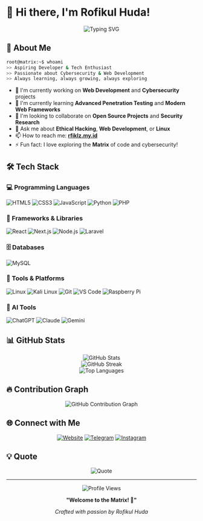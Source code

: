 # 👋 Hi there, I'm Rofikul Huda!

<div align="center">
  <img src="https://readme-typing-svg.herokuapp.com?font=Fira+Code&weight=600&size=28&duration=4000&pause=1000&color=10B981&center=true&vCenter=true&width=600&lines=Vibecoder+%F0%9F%94%90;Web+Developer+%F0%9F%92%BB;Cybersecurity+Enthusiast+%F0%9F%9B%A1%EF%B8%8F;Problem+Solver+%F0%9F%A7%A9" alt="Typing SVG" />
</div>

## 🚀 About Me

```bash
root@matrix:~$ whoami
>> Aspiring Developer & Tech Enthusiast
>> Passionate about Cybersecurity & Web Development
>> Always learning, always growing, always exploring
```

- 🔭 I'm currently working on **Web Development** and **Cybersecurity** projects
- 🌱 I'm currently learning **Advanced Penetration Testing** and **Modern Web Frameworks**
- 👯 I'm looking to collaborate on **Open Source Projects** and **Security Research**
- 💬 Ask me about **Ethical Hacking**, **Web Development**, or **Linux**
- 📫 How to reach me: **[rfiklz.my.id](https://rfiklz.my.id)**
- ⚡ Fun fact: I love exploring the **Matrix** of code and cybersecurity!

## 🛠️ Tech Stack

### 💻 Programming Languages
![HTML5](https://img.shields.io/badge/HTML5-E34F26?style=for-the-badge&logo=html5&logoColor=white)
![CSS3](https://img.shields.io/badge/CSS3-1572B6?style=for-the-badge&logo=css3&logoColor=white)
![JavaScript](https://img.shields.io/badge/JavaScript-F7DF1E?style=for-the-badge&logo=javascript&logoColor=black)
![Python](https://img.shields.io/badge/Python-3776AB?style=for-the-badge&logo=python&logoColor=white)
![PHP](https://img.shields.io/badge/PHP-777BB4?style=for-the-badge&logo=php&logoColor=white)

### 🚀 Frameworks & Libraries
![React](https://img.shields.io/badge/React-20232A?style=for-the-badge&logo=react&logoColor=61DAFB)
![Next.js](https://img.shields.io/badge/Next.js-000000?style=for-the-badge&logo=next.js&logoColor=white)
![Node.js](https://img.shields.io/badge/Node.js-43853D?style=for-the-badge&logo=node.js&logoColor=white)
![Laravel](https://img.shields.io/badge/Laravel-FF2D20?style=for-the-badge&logo=laravel&logoColor=white)

### 🗄️ Databases
![MySQL](https://img.shields.io/badge/MySQL-00000F?style=for-the-badge&logo=mysql&logoColor=white)

### 🔧 Tools & Platforms
![Linux](https://img.shields.io/badge/Linux-FCC624?style=for-the-badge&logo=linux&logoColor=black)
![Kali Linux](https://img.shields.io/badge/Kali_Linux-557C94?style=for-the-badge&logo=kali-linux&logoColor=white)
![Git](https://img.shields.io/badge/Git-F05032?style=for-the-badge&logo=git&logoColor=white)
![VS Code](https://img.shields.io/badge/VS_Code-007ACC?style=for-the-badge&logo=visual-studio-code&logoColor=white)
![Raspberry Pi](https://img.shields.io/badge/Raspberry%20Pi-A22846?style=for-the-badge&logo=raspberry-pi&logoColor=white)

### 🤖 AI Tools
![ChatGPT](https://img.shields.io/badge/ChatGPT-74aa9c?style=for-the-badge&logo=openai&logoColor=white)
![Claude](https://img.shields.io/badge/Claude-CC785C?style=for-the-badge&logo=anthropic&logoColor=white)
![Gemini](https://img.shields.io/badge/Gemini-8E75B2?style=for-the-badge&logo=google&logoColor=white)

## 📊 GitHub Stats

<div align="center">
  <img src="https://github-readme-stats.vercel.app/api?username=rfypych&show_icons=true&theme=radical&bg_color=0A0A10&title_color=10B981&icon_color=34D399&text_color=E5E7EB&border_color=10B981" alt="GitHub Stats" />
</div>

<div align="center">
  <img src="https://github-readme-streak-stats.herokuapp.com/?user=rfypych&theme=radical&background=0A0A10&border=10B981&stroke=10B981&ring=34D399&fire=10B981&currStreakLabel=10B981" alt="GitHub Streak" />
</div>

<div align="center">
  <img src="https://github-readme-stats.vercel.app/api/top-langs/?username=rfypych&layout=compact&theme=radical&bg_color=0A0A10&title_color=10B981&text_color=E5E7EB&border_color=10B981" alt="Top Languages" />
</div>

## 🔥 Contribution Graph

<div align="center">
  <img src="https://ghchart.rshah.org/10B981/rfypych" alt="GitHub Contribution Graph" />
</div>

## 🌐 Connect with Me

<div align="center">
  
[![Website](https://img.shields.io/badge/Website-rfiklz.my.id-10B981?style=for-the-badge&logo=google-chrome&logoColor=white)](https://rfiklz.my.id)
[![Telegram](https://img.shields.io/badge/Telegram-2CA5E0?style=for-the-badge&logo=telegram&logoColor=white)](https://t.me/rfyycrnge)
[![Instagram](https://img.shields.io/badge/Instagram-E4405F?style=for-the-badge&logo=instagram&logoColor=white)](https://www.instagram.com/rfikl_)

</div>

## 💡 Quote

<div align="center">
  <img src="https://quotes-github-readme.vercel.app/api?type=horizontal&theme=radical&quote=The%20best%20way%20to%20predict%20the%20future%20is%20to%20create%20it&author=Peter%20Drucker" alt="Quote" />
</div>

---

<div align="center">
  <img src="https://komarev.com/ghpvc/?username=rfypych&color=10B981&style=for-the-badge" alt="Profile Views" />
</div>

<div align="center">
  
**"Welcome to the Matrix! 🚀"**

*Crafted with passion by Rofikul Huda*

</div>
